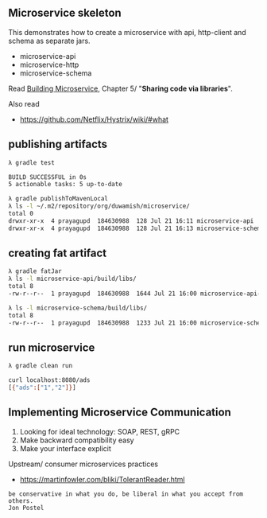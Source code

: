 Microservice skeleton
-----------------------

This demonstrates how to create a microservice with api, http-client and schema as separate jars.

- microservice-api
- microservice-http
- microservice-schema
 
Read [Building Microservice](https://danlebrero.com/2023/01/24/building-microservices-second-edition-designing-fine-grained-systems-summary/#ch-5), Chapter 5/ "**Sharing code via libraries**".

Also read
- https://github.com/Netflix/Hystrix/wiki/#what

publishing artifacts
----------

```bash
λ gradle test

BUILD SUCCESSFUL in 0s
5 actionable tasks: 5 up-to-date

λ gradle publishToMavenLocal
λ ls -l ~/.m2/repository/org/duwamish/microservice/
total 0
drwxr-xr-x  4 prayagupd  184630988  128 Jul 21 16:11 microservice-api
drwxr-xr-x  4 prayagupd  184630988  128 Jul 21 16:13 microservice-schema
```

creating fat artifact
---------

```bash
λ gradle fatJar
λ ls -l microservice-api/build/libs/
total 8
-rw-r--r--  1 prayagupd  184630988  1644 Jul 21 16:00 microservice-api-1.0.jar

λ ls -l microservice-schema/build/libs/
total 8
-rw-r--r--  1 prayagupd  184630988  1233 Jul 21 16:00 microservice-schema-1.0.jar
```

run microservice
--------

```bash
λ gradle clean run

curl localhost:8080/ads
[{"ads":["1","2"]}]

```

Implementing Microservice Communication
-----

1) Looking for ideal technology: SOAP, REST, gRPC
2) Make backward compatibility easy
3) Make your interface explicit

Upstream/ consumer microservices practices
- https://martinfowler.com/bliki/TolerantReader.html
```
be conservative in what you do, be liberal in what you accept from others.
Jon Postel
```
